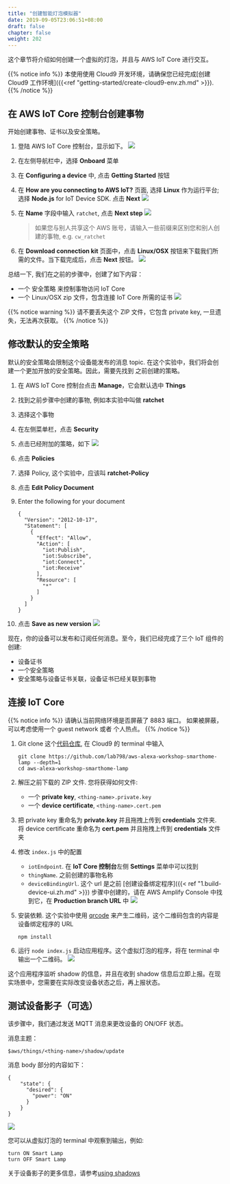 ```yaml
---
title: "创建智能灯泡模拟器"
date: 2019-09-05T23:06:51+08:00
draft: false
chapter: false
weight: 202
---
```


这个章节将介绍如何创建一个虚拟的灯泡，并且与 AWS IoT Core 进行交互。

{{% notice info %}}
本使用使用 Cloud9 开发环境，请确保您已经完成[创建 Cloud9 工作环境]({{<ref "getting-started/create-cloud9-env.zh.md" >}}).
{{% /notice %}}

## 在 AWS IoT Core 控制台创建事物
开始创建事物、证书以及安全策略。

1. 登陆 AWS IoT Core 控制台，显示如下。
![](/images/smart-home/simulator/simulator-1.png)

1. 在左侧导航栏中，选择 **Onboard** 菜单

1. 在 **Configuring a device** 中, 点击 **Getting Started** 按钮

1. 在 **How are you connecting to AWS IoT?** 页面, 选择 **Linux** 作为运行平台; 选择 **Node.js** for IoT 
Device SDK. 点击 **Next**
![](/images/smart-home/simulator/simulator-3.png)

1. 在 **Name** 字段中输入 `ratchet`, 点击 **Next step** 
![](/images/smart-home/simulator/simulator-5.png)

    > 如果您与别人共享这个 AWS 账号，请输入一些前缀来区别您和别人创建的事物, e.g. `cw_ratchet`

1. 在 **Download connection kit** 页面中，点击 **Linux/OSX** 按钮来下载我们所需的文件。当下载完成后，点击 **Next** 按钮。
![](/images/smart-home/simulator/simulator-6.png)

总结一下, 我们在之前的步骤中，创建了如下内容：
* 一个 安全策略 来控制事物访问 IoT Core
* 一个 Linux/OSX zip 文件，包含连接 IoT Core 所需的证书
![](/images/smart-home/simulator/simulator-8.png)

{{% notice warning %}}
请不要丢失这个 ZIP 文件，它包含 private key, 一旦遗失，无法再次获取。
{{% /notice %}}

## 修改默认的安全策略
默认的安全策略会限制这个设备能发布的消息 topic. 在这个实验中，我们将会创建一个更加开放的安全策略。因此，需要先找到
之前创建的策略。

1. 在 AWS IoT Core 控制台点击 **Manage**，它会默认选中 **Things**

1. 找到之前步骤中创建的事物, 例如本实验中叫做 **ratchet**

1. 选择这个事物

1. 在左侧菜单栏，点击 **Security**

1. 点击已经附加的策略，如下
![](/images/smart-home/simulator/simulator-15.png)

1. 点击 **Policies**
[](/images/smart-home/simulator/simulator-16.png)

1. 选择 Policy, 这个实验中，应该叫 **ratchet-Policy**

1. 点击 **Edit Policy Document**

1. Enter the following for your document
    ```
    {
      "Version": "2012-10-17",
      "Statement": [
        {
          "Effect": "Allow",
          "Action": [
            "iot:Publish",
            "iot:Subscribe",
            "iot:Connect",
            "iot:Receive"
          ],
          "Resource": [
            "*"
          ]
        }
      ]
    }
    ```

1. 点击 **Save as new version**
![](/images/smart-home/simulator/simulator-17.png)

现在，你的设备可以发布和订阅任何消息。至今，我们已经完成了三个 IoT 组件的创建:
* 设备证书
* 一个安全策略
* 安全策略与设备证书关联，设备证书已经关联到事物

## 连接 IoT Core

{{% notice info %}}
请确认当前网络环境是否屏蔽了 8883 端口。 如果被屏蔽，可以考虑使用一个 guest network 或者 个人热点。
{{% /notice %}}

1. Git clone 这个[代码仓库](https://github.com/lab798/aws-alexa-workshop-smarthome-lamp), 在 Cloud9 的 terminal 中输入
    ```
    git clone https://github.com/lab798/aws-alexa-workshop-smarthome-lamp --depth=1
    cd aws-alexa-workshop-smarthome-lamp
    ```

1. 解压之前下载的 ZIP 文件. 您将获得如何文件:
   - 一个 **private key**, `<thing-name>.private.key`
   - 一个 **device certificate**, `<thing-name>.cert.pem`

1. 把 private key 重命名为 **private.key** 并且拖拽上传到 **credentials** 文件夹. 
将 device certificate 重命名为 **cert.pem** 并且拖拽上传到 **credentials** 文件夹

1. 修改 `index.js` 中的配置
    - `iotEndpoint`. 在 **IoT Core 控制台**左侧 **Settings** 菜单中可以找到
    - `thingName`. 之前创建的事物名称
    - `deviceBindingUrl`. 这个 url 是之前 [创建设备绑定程序]({{< ref "1.build-device-ui.zh.md" >}}) 步骤中创建的，请在 AWS 
    Amplify Console 中找到它，在 **Production branch URL** 中
    ![](/images/smart-home/simulator/simulator-18.png)

1. 安装依赖. 这个实验中使用 [qrcode](https://www.npmjs.com/package/qrcode) 来产生二维码，这个二维码包含的内容是设备绑定程序的 URL
    ```
    npm install
    ```

1. 运行 `node index.js` 启动应用程序。这个虚拟灯泡的程序，将在 terminal 中输出一个二维码。
    ![](/images/smart-home/simulator/qrcode-terminal.png?width=400)

这个应用程序监听 shadow 的信息，并且在收到 shadow 信息后立即上报。在现实场景中，您需要在实际改变设备状态之后，再上报状态。

## 测试设备影子（可选）

该步骤中，我们通过发送 MQTT 消息来更改设备的 ON/OFF 状态。

消息主题：
```
$aws/things/<thing-name>/shadow/update
```

消息 body 部分的内容如下： 
```
{
    "state": {
      "desired": {
        "power": "ON"
      }
    }
}
```
![](/images/smart-home/simulator/simulator-19.png)

您可以从虚拟灯泡的 terminal 中观察到输出，例如:
```
turn ON Smart Lamp
turn OFF Smart Lamp
```

关于设备影子的更多信息，请参考[using shadows](https://docs.aws.amazon.com/zh_cn/iot/latest/developerguide/using-device-shadows.html)



